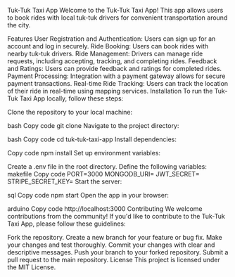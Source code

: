 Tuk-Tuk Taxi App
Welcome to the Tuk-Tuk Taxi App! This app allows users to book rides with local tuk-tuk drivers for convenient transportation around the city.

Features
User Registration and Authentication: Users can sign up for an account and log in securely.
Ride Booking: Users can book rides with nearby tuk-tuk drivers.
Ride Management: Drivers can manage ride requests, including accepting, tracking, and completing rides.
Feedback and Ratings: Users can provide feedback and ratings for completed rides.
Payment Processing: Integration with a payment gateway allows for secure payment transactions.
Real-time Ride Tracking: Users can track the location of their ride in real-time using mapping services.
Installation
To run the Tuk-Tuk Taxi App locally, follow these steps:

Clone the repository to your local machine:

bash
Copy code
git clone <repository-url>
Navigate to the project directory:

bash
Copy code
cd tuk-tuk-taxi-app
Install dependencies:

Copy code
npm install
Set up environment variables:

Create a .env file in the root directory.
Define the following variables:
makefile
Copy code
PORT=3000
MONGODB_URI=<your-mongodb-uri>
JWT_SECRET=<your-jwt-secret>
STRIPE_SECRET_KEY=<your-stripe-secret-key>
Start the server:

sql
Copy code
npm start
Open the app in your browser:

arduino
Copy code
http://localhost:3000
Contributing
We welcome contributions from the community! If you'd like to contribute to the Tuk-Tuk Taxi App, please follow these guidelines:

Fork the repository.
Create a new branch for your feature or bug fix.
Make your changes and test thoroughly.
Commit your changes with clear and descriptive messages.
Push your branch to your forked repository.
Submit a pull request to the main repository.
License
This project is licensed under the MIT License.

